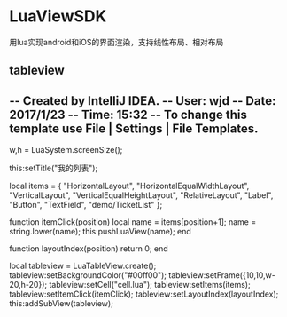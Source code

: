 # LuaViewSDK
用lua实现android和iOS的界面渲染，支持线性布局、相对布局

tableview
--
-- Created by IntelliJ IDEA.
-- User: wjd
-- Date: 2017/1/23
-- Time: 15:32
-- To change this template use File | Settings | File Templates.
--
w,h = LuaSystem.screenSize();

this:setTitle("我的列表");

local items = {
    "HorizontalLayout",
    "HorizontalEqualWidthLayout",
    "VerticalLayout",
    "VerticalEqualHeightLayout",
    "RelativeLayout",
    "Label",
    "Button",
    "TextField",
    "demo/TicketList"
};

function itemClick(position)
    local name = items[position+1];
    name = string.lower(name);
    this:pushLuaView(name);
end

function layoutIndex(position)
    return 0;
end

local tableview = LuaTableView.create();
tableview:setBackgroundColor("#00ff00");
tableview:setFrame({10,10,w-20,h-20});
tableview:setCell("cell.lua");
tableview:setItems(items);
tableview:setItemClick(itemClick);
tableview:setLayoutIndex(layoutIndex);
this:addSubView(tableview);
